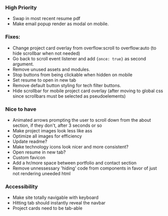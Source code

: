 ### High Priority
* Swap in most recent resume pdf
* Make email popup render as modal on mobile.

### Fixes:
* Change project card overlay from overflow:scroll to overflow:auto (to hide scrollbar when not needed)
* Go back to scroll event listener and add `{once: true}` as second argument.
* Remove unused assets and modules.
* Stop buttons from being clickable when hidden on mobile
* Set resume to open in new tab
* Remove default button styling for tech filter buttons.
* Hide scrollbar for mobile project card overlay (after moving to global css since scrollbars must be selected as pseudoelements)

### Nice to have
* Animated arrows prompting the user to scroll down from the about section, if they don't, after 3 seconds or so
* Make project images look less like ass
* Optimize all images for efficiency 
* Update readme?
* Make technology icons look nicer and more consistent?
* Open resume in new tab?
* Custom favicon
* Add a hr/more space between portfolio and contact section
* Remove unnessessary 'hiding' code from components in favor of just not rendering uneeded html

### Accessibility 
* Make site totally navigable with keyboard
* Hitting tab should instantly reveal the navbar
* Project cards need to be tab-able 